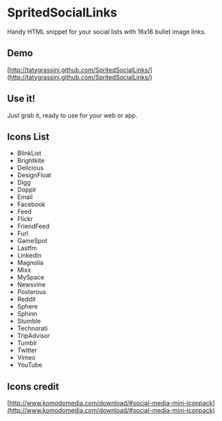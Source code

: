 # SpritedSocialLinks

Handy HTML snippet for your social lists with 16x16 bullet image links.

## Demo

[http://tatygrassini.github.com/SpritedSocialLinks/](http://tatygrassini.github.com/SpritedSocialLinks/)

## Use it!

Just grab it, ready to use for your web or app.

## Icons List

* BlinkList
* Brightkite
* Delicious
* DesignFloat
* Digg
* Dopplr
* Email
* Facebook
* Feed
* Flickr
* FriendFeed
* Furl
* GameSpot
* Lastfm
* LinkedIn
* Magnolia
* Mixx
* MySpace
* Newsvine
* Posterous
* Reddit
* Sphere
* Sphinn
* Stumble
* Technorati
* TripAdvisor
* Tumblr
* Twitter
* Vimeo
* YouTube

## Icons credit
[http://www.komodomedia.com/download/#social-media-mini-iconpack](http://www.komodomedia.com/download/#social-media-mini-iconpack)